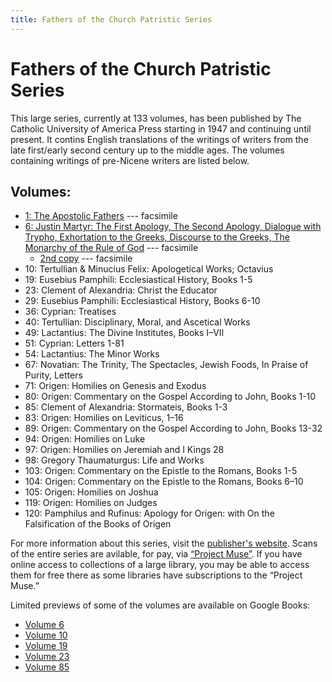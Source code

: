 ```yaml
---
title: Fathers of the Church Patristic Series
---
```


# Fathers of the Church Patristic Series

This large series, currently at 133 volumes, has been published by The Catholic University of America Press starting in 1947 and continuing until present. It contins English translations of the writings of writers from the late first/early second century up to the middle ages. The volumes containing writings of pre-Nicene writers are listed below.

## Volumes:

* [1: The Apostolic Fathers](https://archive.org/details/in.ernet.dli.2015.58476) --- facsimile
* [6: Justin Martyr: The First Apology, The Second Apology, Dialogue with Trypho, Exhortation to the Greeks, Discourse to the Greeks, The Monarchy of the Rule of God](https://archive.org/details/fathersofchurch0000unse) --- facsimile
  * [2nd copy](https://archive.org/details/firstapologyseco0000just) --- facsimile
* 10: Tertullian & Minucius Felix: Apologetical Works; Octavius
* 19: Eusebius Pamphili: Ecclesiastical History, Books 1-5 
* 23: Clement of Alexandria: Christ the Educator
* 29: Eusebius Pamphili: Ecclesiastical History, Books 6-10
* 36: Cyprian: Treatises
* 40: Tertullian: Disciplinary, Moral, and Ascetical Works
* 49: Lactantius: The Divine Institutes, Books I–VII
* 51: Cyprian: Letters 1-81
* 54: Lactantius: The Minor Works
* 67: Novatian: The Trinity, The Spectacles, Jewish Foods, In Praise of Purity, Letters
* 71: Origen: Homilies on Genesis and Exodus
* 80: Origen: Commentary on the Gospel According to John, Books 1-10
* 85: Clement of Alexandria: Stormateis, Books 1-3
* 83: Origen: Homilies on Leviticus, 1–16
* 89: Origen: Commentary on the Gospel According to John, Books 13-32
* 94: Origen: Homilies on Luke
* 97: Origen: Homilies on Jeremiah and I Kings 28
* 98: Gregory Thaumaturgus: Life and Works
* 103: Origen: Commentary on the Epistle to the Romans, Books 1-5
* 104: Origen: Commentary on the Epistle to the Romans, Books 6–10
* 105: Origen: Homilies on Joshua
* 119: Origen: Homilies on Judges
* 120: Pamphilus and Rufinus: Apology for Origen: with On the Falsification of the Books of Origen

For more information about this series, visit the [publisher's website](https://www.cuapress.org/). Scans of the entire series are avilable, for pay, via [“Project Muse”](https://muse.jhu.edu). If you have online access to collections of a large library, you may be able to access them for free there as some libraries have subscriptions to the “Project Muse.”

Limited previews of some of the volumes are available on Google Books:
* [Volume 6](https://books.google.com/books?id=BYsK3PgR97wC)
* [Volume 10](https://books.google.com/books?id=Ys1rm5KKl-8C)
* [Volume 19](https://books.google.com/books?id=-o0katcldMQC)
* [Volume 23](https://books.google.com/books?id=tI_GTDlgcZsC)
* [Volume 85](https://books.google.com/books?id=XWpL1zz5cmoC)
